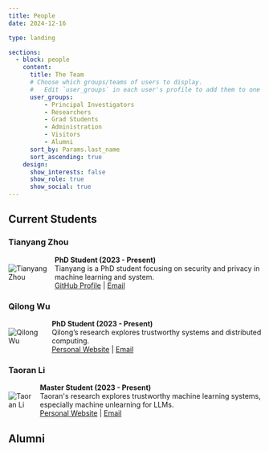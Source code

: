 ```yaml
---
title: People
date: 2024-12-16

type: landing

sections:
  - block: people
    content:
      title: The Team
      # Choose which groups/teams of users to display.
      #   Edit `user_groups` in each user's profile to add them to one or more of these groups.
      user_groups:
          - Principal Investigators
          - Researchers
          - Grad Students
          - Administration
          - Visitors
          - Alumni
      sort_by: Params.last_name
      sort_ascending: true
    design:
      show_interests: false
      show_role: true
      show_social: true
---
```


## Current Students

<h3>Tianyang Zhou</h3>
<div style="display: flex; align-items: center;">
    <img src="/images/tianyang_zhou.jpg" alt="Tianyang Zhou" class="img-cropped" style="margin-right: 15px;">
    <div>
        <strong>PhD Student (2023 - Present)</strong><br>
        Tianyang is a PhD student focusing on security and privacy in machine learning and system.<br>
        <a href="https://github.com/qsdrqs" target="_blank">GitHub Profile</a> | 
        <a href="mailto:tz64@illinois.edu" target="_blank">Email</a>
    </div>
</div>

<h3>Qilong Wu</h3>
<div style="display: flex; align-items: center;">
    <img src="/images/qilong_wu.jpg" alt="Qilong Wu" class="img-cropped" style="margin-right: 15px;">
    <div>
        <strong>PhD Student (2023 - Present)</strong><br>
        Qilong’s research explores trustworthy systems and distributed computing.<br>
        <a href="https://www.qilongwu.com/" target="_blank">Personal Website</a> | 
        <a href="mailto:qilong3@illinois.edu" target="_blank">Email</a>
    </div>
</div>

<h3>Taoran Li</h3>
<div style="display: flex; align-items: center;">
    <img src="/images/taoran_li.jpg" alt="Taoran Li" class="img-cropped" style="margin-right: 15px;">
    <div>
        <strong>Master Student (2023 - Present)</strong><br>
        Taoran's research explores trustworthy machine learning systems, especially machine unlearning for LLMs.<br>
        <a href="https://taoranl2.github.io" target="_blank">Personal Website</a> | 
        <a href="mailto:taoranl2@illinois.edu" target="_blank">Email</a>
    </div>
</div>

## Alumni
